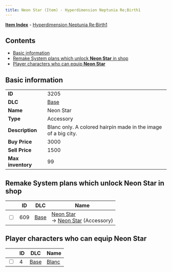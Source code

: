 ```yaml
---
title: Neon Star (Item) - Hyperdimension Neptunia Re;Birth1
---
```


[**Item Index**](/neptunia/rb1/item/index.html) - [Hyperdimension Neptunia Re;Birth1](/neptunia/rb1)

## Contents

- [Basic information](#basic-information)
- [Remake System plans which unlock **Neon Star** in shop](#remake-system-plans-which-unlock-neon-star-in-shop)
- [Player characters who can equip **Neon Star**](#player-characters-who-can-equip-neon-star)
## Basic information

|   |   |
| -- | -- |
| **ID** | 3205 |
| **DLC** | [Base](/neptunia/rb1/dlc/1-base.html) |
| **Name** | Neon Star |
| **Type** | Accessory |
| **Description** | Blanc only. A colored hairpin made in the image of a big city. |
| **Buy Price** | 3000 |
| **Sell Price** | 1500 |
| **Max inventory** | 99 |


## Remake System plans which unlock **Neon Star** in shop

|    | ID | DLC | Name |
| -- | -- | --- | ---- |
| <input type="checkbox" id="rb1-remake-1-609" class="trackbox" /> | 609 | [Base](/neptunia/rb1/dlc/1-base.html) | [Neon Star](/neptunia/rb1/remake/1-609-neon-star.html)<br /> → [Neon Star](/neptunia/rb1/item/1-3205-neon-star.html) (Accessory) |


## Player characters who can equip **Neon Star**

|    | ID | DLC | Name |
| -- | -- | --- | ---- |
| <input type="checkbox" id="rb1-player-1-4" class="trackbox" /> | 4 | [Base](/neptunia/rb1/dlc/1-base.html) | [Blanc](/neptunia/rb1/player/1-4-blanc.html) |
